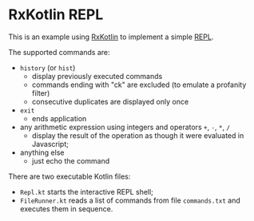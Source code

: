# RxKotlin REPL

This is an example using [RxKotlin](https://github.com/ReactiveX/RxKotlin) to implement a simple [REPL](https://en.wikipedia.org/wiki/Read%E2%80%93eval%E2%80%93print_loop).

The supported commands are:
* `history` (or `hist`)
  * display previously executed commands
  * commands ending with "ck" are excluded (to emulate a profanity filter)
  * consecutive duplicates are displayed only once
* `exit`
  * ends application
* any arithmetic expression using integers and operators `+`, `-`, `*`, `/`
  * display the result of the operation as though it were evaluated in Javascript;
* anything else
  * just echo the command
  
  
There are two executable Kotlin files:
* `Repl.kt` starts the interactive REPL shell;
* `FileRunner.kt` reads a list of commands from file `commands.txt` and executes them in sequence. 